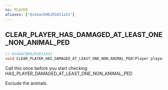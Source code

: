 ```yaml
---
ns: PLAYER
aliases: ["0x4aacb96203d11a31"]
---
```

## CLEAR_PLAYER_HAS_DAMAGED_AT_LEAST_ONE_NON_ANIMAL_PED

```c
// 0x4AACB96203D11A31
void CLEAR_PLAYER_HAS_DAMAGED_AT_LEAST_ONE_NON_ANIMAL_PED(Player player);
```

Call this once before you start checking HAS_PLAYER_DAMAGED_AT_LEAST_ONE_NON_ANIMAL_PED

Exclude the animals.

